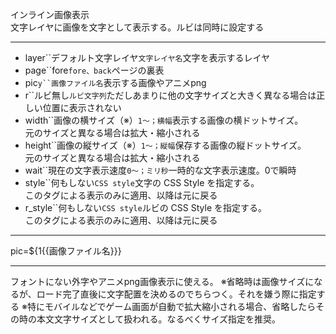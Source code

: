 インライン画像表示  
文字レイヤに画像を文字として表示する。ルビは同時に設定する

***
- layer``デフォルト文字レイヤ`文字レイヤ名`文字を表示するレイヤ
- page``fore`fore、back`ページの裏表
- pic`y``画像ファイル名`表示する画像やアニメpng
- r``ルビ無し`ルビ文字列`ただしあまりに他の文字サイズと大きく異なる場合は正しい位置に表示されない
- width``画像の横サイズ（※）`1〜；横幅`表示する画像の横ドットサイズ。<br/>元のサイズと異なる場合は拡大・縮小される
- height``画像の縦サイズ（※）`1〜；縦幅`保存する画像の縦ドットサイズ。<br/>元のサイズと異なる場合は拡大・縮小される
- wait``現在の文字表示速度`0〜；ミリ秒`一時的な文字表示速度。0で瞬時
- style``何もしない`CSS style`文字の CSS Style を指定する。<br/>このタグによる表示のみに適用、以降は元に戻る
- r_style``何もしない`CSS style`ルビの CSS Style を指定する。<br/>このタグによる表示のみに適用、以降は元に戻る

***
pic=${1{{画像ファイル名}}}

***
フォントにない外字やアニメpng画像表示に使える。
※省略時は画像サイズになるが、ロード完了直後に文字配置を決めるのでちらつく。それを嫌う際に指定する
※特にモバイルなどでゲーム画面が自動で拡大縮小される場合、省略したらその時の本文文字サイズとして扱われる。なるべくサイズ指定を推奨。

